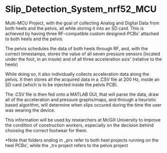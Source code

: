 # Slip_Detection_System_nrf52_MCU

Multi-MCU Project, with the goal of collecting Analog and Digital Data from both heels and the pelvis, all while storing it
into an SD card. This is achieved by having three RF-compatible custom designed-PCBs' attached to both heels and the pelvis.

The pelvis schedules the data of both heels through RF, and, with the correct timestamps, stores the value of all seven pressure 
sensors (located under the foot, in an insole) and of all three acceleration axis' (relative to the heels)

While doing so, it also individually collects acceleration data along the pelvis. It then stores all the acquired data in a .CSV
file at 200 Hz, inside an SD card (which is to be injected inside the pelvis PCB). 

The .CSV file is then fed onto a MATLAB GUI, that will parse the data, draw all of the acceleration and pressure graphs/maps, 
and through a heuristic based algorithm, will determine when slips occured during the time the user was wearing the device.

This information will be used by researchers at McGill University to improve the condition of construction workers, 
especially on the decision behind choosing the correct footwear for them. 


*Note that folders ending in _prx refer to both heel projects running on the heel PCBs', while the _trx project
refers to the pelvis project 
